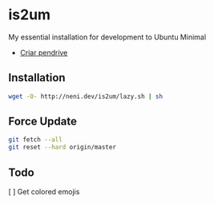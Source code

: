 # is2um
My essential installation for development to Ubuntu Minimal
* [Criar pendrive](https://www.reddit.com/user/nenitfate/comments/bcm30b/criar_pendrive_bootavel_no_ubuntu/)

## Installation
```bash
wget -O- http://neni.dev/is2um/lazy.sh | sh
```

## Force Update
```bash
git fetch --all
git reset --hard origin/master
```

## Todo
[ ] Get colored emojis
